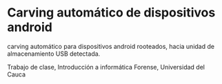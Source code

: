 # Carving automático de dispositivos android

carving automático para dispositivos android rooteados, hacia unidad de almacenamiento USB detectada.


Trabajo de clase,
Introducción a informática Forense,
Universidad del Cauca

